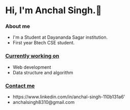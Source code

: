 ### <h1 background colour="purple">Hi, I'm Anchal Singh.👋</h1>

<h3>About me</h3>
<ul>
  <li>I'm a Student at Dayananda Sagar institution.</li>
  <li>First year Btech CSE student.</li>
</ul>

<h3><u>Currently working on</u></h3>
  <ul>
    <li>Web development</li>
    <li>Data structure and algorithm</li>
  </ul>
  
  <h3><u>Contact me</u></h3>
<ul>
  <li>https://www.linkedin.com/in/anchal-singh-110b131a6'</li>
  <li>anchalsingh8310@gmail.com</li>
</ul>
